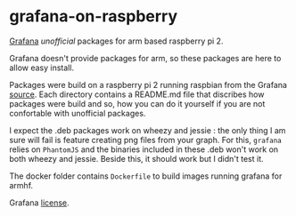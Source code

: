 # grafana-on-raspberry
[Grafana](http://grafana.org) *unofficial* packages for arm based raspberry pi 2.

Grafana doesn't provide packages for arm, so these packages are here
to allow easy install.

Packages were build on a raspberry pi 2 running raspbian from the Grafana
[source](https://github.com/grafana/grafana). Each directory contains a README.md
file that discribes how packages were build and so, how you can do it yourself
if you are not confortable with unofficial packages. 

I expect the .deb packages work on wheezy and jessie : the only thing I am sure
will fail is feature creating png files from your graph. For this, `grafana`
relies on `PhantomJS` and the binaries included in these .deb won't work on both
wheezy and jessie. Beside this, it should work but I didn't test it.

The docker folder contains `Dockerfile` to build images running grafana for armhf.

Grafana [license](https://github.com/grafana/grafana/blob/master/LICENSE.md).
